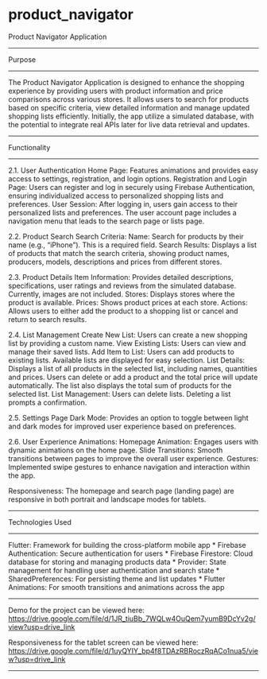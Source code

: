 # product_navigator

Product Navigator Application

*****
Purpose
*****
The Product Navigator Application is designed to enhance the shopping experience by providing users with product information and price comparisons across various stores. It allows users to search for products based on specific criteria, view detailed information and manage updated shopping lists efficiently. Initially, the app utilize a simulated database, with the potential to integrate real APIs later for live data retrieval and updates.


*****
Functionality
*****
2.1. User Authentication
Home Page: Features animations and provides easy access to settings, registration, and login options.
Registration and Login Page: Users can register and log in securely using Firebase Authentication, ensuring individualized access to personalized shopping lists and preferences.
User Session: After logging in, users gain access to their personalized lists and preferences. The user account page includes a navigation menu that leads to the search page or lists page.

2.2. Product Search
Search Criteria:
Name: Search for products by their name (e.g., “iPhone”). This is a required field.
Search Results: Displays a list of products that match the search criteria, showing product names, producers, models, descriptions and prices from different stores.

2.3. Product Details
Item Information: Provides detailed descriptions, specifications, user ratings and reviews from the simulated database. Currently, images are not included.
Stores: Displays stores where the product is available.
Prices: Shows product prices at each store.
Actions: Allows users to either add the product to a shopping list or cancel and return to search results.

2.4. List Management
Create New List: Users can create a new shopping list by providing a custom name. 
View Existing Lists: Users can view and manage their saved lists.
Add Item to List: Users can add products to existing lists. Available lists are displayed for easy selection.
List Details: Displays a list of all products in the selected list, including names, quantities and prices. Users can delete or add a product and the total price will update automatically. The list also displays the total sum of products for the selected list.
List Management: Users can delete lists. Deleting a list prompts a confirmation.

2.5. Settings Page
Dark Mode: Provides an option to toggle between light and dark modes for improved user experience based on preferences.

2.6. User Experience
Animations:
Homepage Animation: Engages users with dynamic animations on the home page.
Slide Transitions: Smooth transitions between pages to improve the overall user experience.
Gestures: Implemented swipe gestures to enhance navigation and interaction within the app.

Responsiveness:
The homepage and search page (landing page) are responsive in both portrait and landscape modes for tablets.


*****
Technologies Used
*****
Flutter: Framework for building the cross-platform mobile app
*
Firebase Authentication: Secure authentication for users
*
Firebase Firestore: Cloud database for storing and managing products data
*
Provider: State management for handling user authentication and search state
*
SharedPreferences: For persisting theme and list updates
*
Flutter Animations: For smooth transitions and animations across the app

*****
Demo for the project can be viewed here: https://drive.google.com/file/d/1JR_tiuBb_7WQLw4OuQem7yumB9DcYv2g/view?usp=drive_link

Responsiveness for the tablet screen can be viewed here: https://drive.google.com/file/d/1uyQYIY_bp4f8TDAzRBRoczRqACo1nua5/view?usp=drive_link
*****